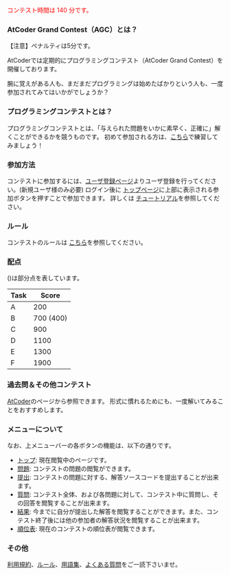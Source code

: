 
<div>

<span>

<span>

<font color="red">コンテスト時間は 140 分です。</font>

### **AtCoder Grand Contest（AGC）とは？**

<section>

<p>
【注意】ペナルティは5分です。
    
</p>

<p>
AtCoderでは定期的にプログラミングコンテスト（AtCoder Grand Contest）を開催しております。
    
</p>

<p>
腕に覚えがある人も、まだまだプログラミングは始めたばかりという人も、一度参加されてみてはいかがでしょうか？
    
</p>

</section>

### **プログラミングコンテストとは？**

<section>

<p>
プログラミングコンテストとは、「与えられた問題をいかに素早く、正確に」解くことができるかを競うものです。
        初めて参加される方は、<a href="http://practice.contest.atcoder.jp/#">こちら</a>で練習してみましょう！
    
</p>

</section>

### **参加方法**

<section>

<p>
コンテストに参加するには、<a href="https://atcoder.jp/contests/agc027/register">ユーザ登録ページ</a>よりユーザ登録を行ってください。(新規ユーザ様のみ必要)
        ログイン後に <a href="https://atcoder.jp/contests/agc027/">トップページ</a>に上部に表示される参加ボタンを押すことで参加できます。
        詳しくは <a href="https://atcoder.jp/contests/agc027/tutorial">チュートリアル</a>を参照してください。
    
</p>

</section>

### **ルール**

<section>

<p>
コンテストのルールは <a href="https://atcoder.jp/contests/agc027/rules">こちら</a>を参照してください。
    
</p>

</section>

### **配点**

<p>
()は部分点を表しています。
</p>

<div>

<div>

<table>

<thead>

<tr>

<th>
Task
</th>

<th>
Score
</th>

</tr>

</thead>

<tbody>

<tr>

<td>
A
</td>

<td>
200
</td>

</tr>

<tr>

<td>
B
</td>

<td>
700 (400)
</td>

</tr>

<tr>

<td>
C
</td>

<td>
900
</td>

</tr>

<tr>

<td>
D
</td>

<td>
1100
</td>

</tr>

<tr>

<td>
E
</td>

<td>
1300
</td>

</tr>

<tr>

<td>
F
</td>

<td>
1900
</td>

</tr>

</tbody>

</table>

</div>

</div>

### **過去問＆その他コンテスト**

<section>

<p>
<a href="http://www.atcoder.jp">AtCoder</a>のページから参照できます。
        形式に慣れるためにも、一度解いてみることをおすすめします。
    
</p>

</section>

### **メニューについて**

<section>

<p>
なお、上メニューバーの各ボタンの機能は、以下の通りです。
    
</p>

<ul>

<li>
<a href="https://atcoder.jp/contests/agc027#">トップ</a>: 現在閲覧中のページです。
</li>

<li>
<a href="https://atcoder.jp/contests/agc027/assignments">問題</a>: コンテストの問題の閲覧ができます。
</li>

<li>
<a href="https://atcoder.jp/contests/agc027/submit">提出</a>: コンテストの問題に対する、解答ソースコードを提出することが出来ます。
</li>

<li>
<a href="https://atcoder.jp/contests/agc027/clarifications">質問</a>: コンテスト全体、および各問題に対して、コンテスト中に質問し、その回答を閲覧することが出来ます。
</li>

<li>
<a href="https://atcoder.jp/contests/agc027/submissions/me">結果</a>: 今までに自分が提出した解答を閲覧することができます。また、コンテスト終了後には他の参加者の解答状況を閲覧することが出来ます。
</li>

<li>
<a href="https://atcoder.jp/contests/agc027/standings">順位表</a>: 現在のコンテストの順位表が閲覧できます。
</li>

</ul>

</section>

### **その他**

<section>

<p>
<a href="https://atcoder.jp/contests/agc027/tos">利用規約</a>、<a href="https://atcoder.jp/contests/agc027/rules">ルール</a>、<a href="https://atcoder.jp/contests/agc027/glossary">用語集</a>、<a href="https://atcoder.jp/contests/agc027/faq">よくある質問</a>をご一読下さいませ。
    
</p>

</section>





</span>

</span>

</div>
